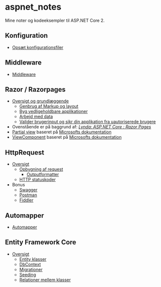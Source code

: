 ﻿# aspnet_notes
Mine noter og kodeeksempler til ASP.NET Core 2.

## Konfiguration
- [Opsæt konfigurationsfiler](/configuration/README.md)

## Middleware
 - [Middleware](/middleware/README.md)
 
## Razor / Razorpages
- [Oversigt og grundlæggende](/razor/README.md)
  - [Genbrug af Markup og layout](/razor/reuse/README.md)
  - [Byg vedligeholdbare applikationer](/razor/maintainable/README.md)
  - [Arbejd med data](/razor/data/README.md)
  - [Valider brugerinput og sikr din applikation fra uautoriserede brugere](/razor/secure/README.md)
- Ovenstående er på baggrund af: _[Lynda: ASP.NET Core : Razor Pages](https://www.lynda.com/ASP-NET-tutorials/ASP-NET-Core-Razor-Pages/630622-2.html)_
- [Partial view](/razor/partialView.md) baseret på [Microsofts dokumentation](https://docs.microsoft.com/en-us/aspnet/core/mvc/views/partial?view=aspnetcore-2.1)
- [ViewComponent](/razor/viewComponent.md) baseret på [Microsofts dokumentation](https://docs.microsoft.com/en-us/aspnet/core/mvc/views/view-components?view=aspnetcore-2.1)

## HttpRequest
- [Oversigt](/HttpRequest/README.md)
  - [Opbygning af request](/HttpRequest/request.md)
    - [Outputformatter](/HttpRequest/outputformatter.md)
  - [HTTP statuskoder](/HttpRequest/httpstatuscodes.md)
- Bonus  
  - [Swagger](/HttpRequest/swagger.md)
  - [Postman](/HttpRequest/postman.md)
  - [Fiddler](/HttpRequest/fiddler.md)
 
## Automapper
- [Automapper](/automapper/README.md)

## Entity Framework Core
- [Oversigt](/efcore/README.md)
  - [Entity klasser](/efcore/entity.md)
  - [DbContext](/efcore/dbcontext.md)
  - [Migrationer](/efcore/migration.md)
  - [Seeding](/efcore/seeding.md)
  - [Relationer mellem klasser](/efcore/relationships.md)
 
